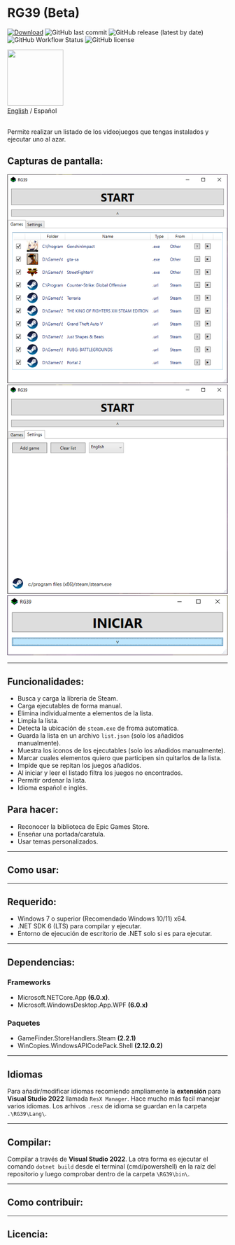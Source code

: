 # RG39 (Beta)
[![Download](https://img.shields.io/static/v1?style=flat-square&logo=windows&label=Descargar&message=windows-x64&color=3BBF3B&labelColor=24282F)](https://github.com/IgnacioVeiga/RG39/releases/latest/download/RG39.exe)
![GitHub last commit](https://img.shields.io/github/last-commit/IgnacioVeiga/RG39?color=3BBF3B&style=flat-square)
![GitHub release (latest by date)](https://img.shields.io/github/v/release/IgnacioVeiga/RG39?color=3BBF3B&label=Latest%20release&style=flat-square)
![GitHub Workflow Status](https://img.shields.io/github/actions/workflow/status/IgnacioVeiga/RG39/deploy-project.yml?color=3BBF3B&logo=github&style=flat-square)
![GitHub license](https://img.shields.io/github/license/IgnacioVeiga/RG39?style=flat-square)

<img src="/RG39/Resources/Icons/icon.ico" width="128" height="128">
<div>
  <a href="README.md">English</a> / <span>Español</span></a>
</div></br>

Permite realizar un listado de los videojuegos que tengas instalados y ejecutar uno al azar.

## Capturas de pantalla:
![Screenshot_0000](/RG39/Assets/Images/Screenshot_0000.png "Screenshot_0000")</br>
![Screenshot_0001](/RG39/Assets/Images/Screenshot_0001.png "Screenshot_0001")</br>
![Screenshot_0002](/RG39/Assets/Images/Screenshot_0002.png "Screenshot_0002")

***

## Funcionalidades:
- Busca y carga la libreria de Steam.
- Carga ejecutables de forma manual.
- Elimina individualmente a elementos de la lista.
- Limpia la lista.
- Detecta la ubicación de `steam.exe` de froma automatica.
- Guarda la lista en un archivo `list.json` (solo los añadidos manualmente).
- Muestra los iconos de los ejecutables (solo los añadidos manualmente).
- Marcar cuales elementos quiero que participen sin quitarlos de la lista.
- Impide que se repitan los juegos añadidos.
- Al iniciar y leer el listado filtra los juegos no encontrados.
- Permitir ordenar la lista.
- Idioma español e inglés.

## Para hacer:
- Reconocer la biblioteca de Epic Games Store.
- Enseñar una portada/caratula.
- Usar temas personalizados.

***

## Como usar:

***

## Requerido:
- Windows 7 o superior (Recomendado Windows 10/11) x64.
- .NET SDK 6 (LTS) para compilar y ejecutar.
- Entorno de ejecución de escritorio de .NET solo si es para ejecutar.

***

## Dependencias:
### Frameworks
- Microsoft.NETCore.App **(6.0.x)**.
- Microsoft.WindowsDesktop.App.WPF **(6.0.x)**

### Paquetes
- GameFinder.StoreHandlers.Steam **(2.2.1)**
- WinCopies.WindowsAPICodePack.Shell **(2.12.0.2)**

***

## Idiomas
Para añadir/modificar idiomas recomiendo ampliamente la **extensión** para **Visual Studio 2022** llamada `ResX Manager`. Hace mucho más facil manejar varios idiomas.
Los arhivos `.resx` de idioma se guardan en la carpeta `.\RG39\Lang\`.

***

## Compilar:
Compilar a través de **Visual Studio 2022**. La otra forma es ejecutar el comando `dotnet build` desde el terminal (cmd/powershell) en la raíz del repositorio y luego comprobar dentro de la carpeta `\RG39\bin\`.

***

## Como contribuir:

***

## Licencia: